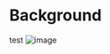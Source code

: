 # Background

test
![image](https://github.com/user-attachments/assets/bfa4a96a-8ad8-4a8a-8e46-27b113a57f73)
